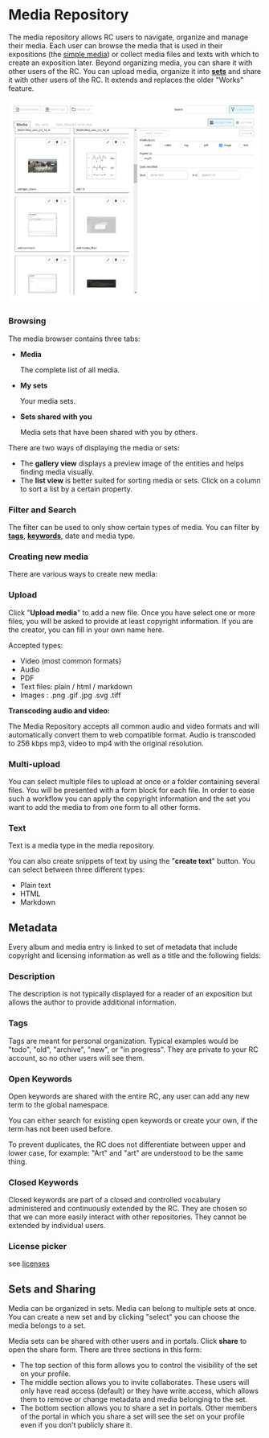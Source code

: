 # Media Repository

The media repository allows RC users to navigate, organize and manage
their media. Each user can browse the media that is used in their
expositions (the [simple
media](https://guide.researchcatalogue.net/#simple-media)) or collect
media files and texts with which to create an exposition later. Beyond
organizing media, you can share it with other users of the RC. You can
upload media, organize it into [__sets__](#sets) and share it with
other users of the RC. It extends and replaces the older "Works"
feature.


![Media repository](images/media-repository.png "the media repository")


### Browsing


The media browser contains three tabs:

* __Media__

	The complete list of all media.

* __My sets__

	Your media sets.
	
* __Sets shared with you__

	Media sets that have been shared with you by others.
	
	
There are two ways of displaying the media or sets:

* The __gallery view__ displays a preview image of the entities and
  helps finding media visually.
* The __list view__ is better suited for sorting media or sets.  Click
  on a column to sort a list by a certain property.

### Filter and Search

The filter can be used to only show certain types of media. You can filter by 
[__tags__](#tags), [__keywords__](#keywords), date and media type.


### Creating new media

There are various ways to create new media:

### Upload

Click "__Upload media__" to add a new file. Once you have select one or
more files, you will be asked to provide at least copyright
information. If you are the creator, you can fill in your own name
here.

Accepted types:

* Video (most common formats)
* Audio
* PDF
* Text files: plain / html / markdown
* Images : .png .gif .jpg .svg .tiff

__Transcoding audio and video:__

The Media Repository accepts all common audio and video formats and
will automatically convert them to web compatible format.  Audio is
transcoded to 256 kbps mp3, video to mp4 with the original resolution.

### Multi-upload

You can select multiple files to upload at once or a folder containing
several files. You will be presented with a form block for each
file. In order to ease such a workflow you can apply the copyright
information and the set you want to add the media to from one form to
all other forms.


### Text

Text is a media type in the media repository.

You can also create snippets of text by using the "__create text__" button.
You can select between three different types:

* Plain text
* HTML
* Markdown 

## Metadata

Every album and media entry is linked to set of metadata that include
copyright and licensing information as well as a title and the
following fields:

### Description

The description is not typically displayed for a reader of an
exposition but allows the author to provide additional information.

### Tags

Tags are meant for personal organization. Typical examples would be
"todo", "old", "archive", "new", or "in progress". They are private to
your RC account, so no other users will see them.

<a id="keywords"></a>

### Open Keywords

Open keywords are shared with the entire RC, any user can add any new
term to the global namespace.

You can either search for existing open keywords or create your own,
if the term has not been used before.

To prevent duplicates, the RC does not differentiate between upper and
lower case, for example: "Art" and "art" are understood to be the same
thing.

### Closed Keywords

Closed keywords are part of a closed and controlled vocabulary
administered and continuously extended by the RC. They are chosen so
that we can more easily interact with other repositories. They cannot
be extended by individual users.

<a id="sets"></a>

### License picker

see [licenses](#licenses)

## Sets and Sharing

Media can be organized in sets. Media can belong to multiple sets at
once. You can create a new set and by clicking "select" you can
choose the media belongs to a set.

Media sets can be shared with other users and in portals. Click
__share__ to open the share form. There are three sections in this
form:

* The top section of this form allows you to control the visibility of
  the set on your profile.
* The middle section allows you to invite collaborates. These users
  will only have read access (default) or they have write access,
  which allows them to remove or change metadata and media belonging
  to the set.
* The bottom section allows you to share a set in portals. Other
  members of the portal in which you share a set will see the set on
  your profile even if you don't publicly share it.
